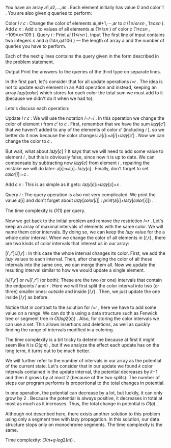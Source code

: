You have an array 𝑎1,𝑎2,…,𝑎𝑛
. Each element initially has value 0
and color 1
. You are also given 𝑞
queries to perform:

Color 𝑙
𝑟
𝑐
: Change the color of elements 𝑎𝑙,𝑎𝑙+1,⋯,𝑎𝑟
to 𝑐
(1≤𝑙≤𝑟≤𝑛
, 1≤𝑐≤𝑛
).
Add 𝑐
𝑥
: Add 𝑥
to values of all elements 𝑎𝑖
(1≤𝑖≤𝑛
) of color 𝑐
(1≤𝑐≤𝑛
, −109≤𝑥≤109
).
Query 𝑖
: Print 𝑎𝑖
(1≤𝑖≤𝑛
).
Input
The first line of input contains two integers 𝑛
and 𝑞
(1≤𝑛,𝑞≤106
) — the length of array 𝑎
and the number of queries you have to perform.

Each of the next 𝑞
lines contains the query given in the form described in the problem statement.

Output
Print the answers to the queries of the third type on separate lines.

In the first part, let's consider that for all update operations 𝑙=𝑟
. The idea is not to update each element in an Add operation and instead, keeping an array 𝑙𝑎𝑧𝑦[𝑐𝑜𝑙𝑜𝑟]
which stores for each color the total sum we must add to it (because we didn't do it when we had to).

Lets's discuss each operation:

Update 𝑙
𝑟
𝑐
:
We will use the notation 𝑙=𝑟=𝑖
. In this operation we change the color of element 𝑖
from 𝑐′
to 𝑐
. First, remember that we have the sum 𝑙𝑎𝑧𝑦[𝑐′]
that we haven't added to any of the elements of color 𝑐′
(including 𝑖
), so we better do it now because the color changes: 𝑎[𝑖]:=𝑎[𝑖]+𝑙𝑎𝑧𝑦[𝑐′]
. Now we can change the color to 𝑐
.

But wait, what about 𝑙𝑎𝑧𝑦[𝑐]
? It says that we will need to add some value to element 𝑖
, but this is obviously false, since now it is up to date. We can compensate by subtracting now 𝑙𝑎𝑧𝑦[𝑐]
from element 𝑖
, repairing the mistake we will do later: 𝑎[𝑖]:=𝑎[𝑖]−𝑙𝑎𝑧𝑦[𝑐]
. Finally, don't forget to set 𝑐𝑜𝑙𝑜𝑟[𝑖]:=𝑐
.

Add 𝑐
𝑥
:
This is as simple as it gets: 𝑙𝑎𝑧𝑦[𝑐]:=𝑙𝑎𝑧𝑦[𝑐]+𝑥
.

Query 𝑖
:
The query operation is also not very complicated. We print the value 𝑎[𝑖]
and don't forget about 𝑙𝑎𝑧𝑦[𝑐𝑜𝑙𝑜𝑟[𝑖]]
: 𝑝𝑟𝑖𝑛𝑡(𝑎[𝑖]+𝑙𝑎𝑧𝑦[𝑐𝑜𝑙𝑜𝑟[𝑖]])
.

The time complexity is 𝑂(1)
per query.

Now we get back to the initial problem and remove the restriction 𝑙=𝑟
. Let's keep an array of maximal intervals of elements with the same color. We will name them color intervals. By doing
so, we can keep the 𝑙𝑎𝑧𝑦
value for the a whole color interval. When we change the color of all elements in [𝑙,𝑟]
, there are two kinds of color intervals that interest us in our array:

[𝑙′,𝑟′]⊆[𝑙,𝑟]
:
In this case the whole interval changes its color. First, we add the 𝑙𝑎𝑧𝑦
values to each interval. Then, after changing the color of all these intervals into the same one, we can merge them all.
Now we update the resulting interval similar to how we would update a single element.

𝑙∈[𝑙′,𝑟′]
or 𝑟∈[𝑙′,𝑟′]
(or both):
These are the two (or one) intervals that contain the endpoints 𝑙
and 𝑟
. Here we will first split the color interval into two (or three) smaller ones: outside and inside [𝑙,𝑟]
. Then, we just update the one inside [𝑙,𝑟]
as before.

Notice that in contrast to the solution for 𝑙=𝑟
, here we have to add some value on a range. We can do this using a data structure such as Fenwick tree or segment tree
in 𝑂(𝑙𝑜𝑔2(𝑛))
. Also, for storing the color intervals we can use a set. This allows insertions and deletions, as well as quickly
finding the range of intervals modified in a coloring.

The time complexity is a bit tricky to determine because at first it might seem like it is 𝑂(𝑞⋅𝑛)
, but if we analyze the effect each update has on the long term, it turns out to be much better.

We will further refer to the number of intervals in our array as the potential of the current state. Let's consider that
in our update we found 𝑘
color intervals contained in the update interval, the potential decreases by 𝑘−1
and then it grows by at most 2
(because of the two splits). The number of steps our program performs is proportional to the total changes in potential.

In one operation, the potential can decrease by a lot, but luckily, it can only grow by 2
. Because the potential is always positive, it decreases in total at most as much as it increases. Thus, the total
change in potential is 𝑂(𝑞)
.

Although not described here, there exists another solution to this problem using only a segment tree with lazy
propagation. In this solution, our data structure stops only on monochrome segments. The time complexity is the same.

Time complexity: 𝑂(𝑛+𝑞⋅𝑙𝑜𝑔2(𝑛))
.